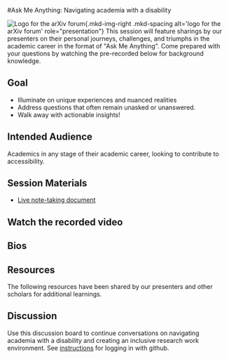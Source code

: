 #Ask Me Anything: Navigating academia with a disability

![Logo for the arXiv forum](../../assets/arxiv-forum-logo-full-2024.svg){.mkd-img-right .mkd-spacing alt='logo for the arXiv forum' role="presentation"}
This session will feature sharings by our presenters on their personal journeys, challenges, and triumphs in the academic career in the format of "Ask Me Anything". Come prepared with your questions by watching the pre-recorded below for background knowledge.


## Goal
- Illuminate on unique experiences and nuanced realities 
- Address questions that often remain unasked or unanswered. 
- Walk away with actionable insights!

## Intended Audience
Academics in any stage of their academic career, looking to contribute to accessibility.

## Session Materials
- [Live note-taking document]()


## Watch the recorded video


## Bios


## Resources
The following resources have been shared by our presenters and other scholars for additional learnings.


## Discussion
Use this discussion board to continue conversations on navigating academia with a disability and creating an inclusive research work environment. See [instructions](discussion-board.md) for logging in with github.